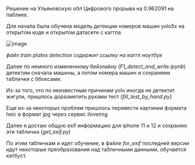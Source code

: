 Решение на Ульяновскую обл Цифрового прорыва на 0.962091 на паблике.

Для начала была обучена модель детекции номеров машин yolo5x на открытом коде и открытом датасете с каггла

![image](https://user-images.githubusercontent.com/59533921/184349767-ff833aae-95c4-4428-8775-db38758fa567.png)

*файл train plates detection содержит ссылку на каггл ноутбук*

Далее по немного измененному бейзлайну (*F1_detect_and_write.ipynb*) детектим сначала машины, а потом номера машин и сохраняем таблички с ббоксами.

Из-за того, что по неизвестным причинам yolo иногда не детектит жигули, пришлось доразметить руками тест (*fill_test_by_hand.py*)

Еще из-за некоторых проблем пришлось перевести картинки формата heic в формат jpg через сервис iloveimg

Далее я достаю общую exif информацию для iphone 11 и 12 и сохраняю эти таблички (*get_exif.py*)

По этим табличкам и идет обучение, в файле *for_exif* последней версии идут некоторые преобразования над табличными данными, обучается катбуст.

